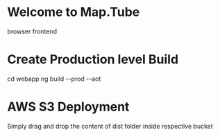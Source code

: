 # Welcome to Map.Tube

browser frontend

# Create Production level Build 

cd webapp
ng build --prod --aot

# AWS S3 Deployment

Simply drag and drop the content of dist folder inside respective bucket


